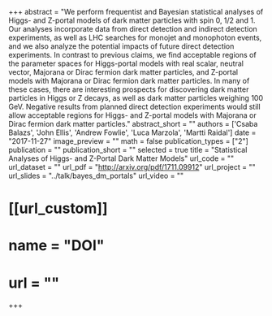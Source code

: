 +++
abstract = "We perform frequentist and Bayesian statistical analyses of Higgs- and Z-portal models of dark matter particles with spin 0, 1/2 and 1. Our analyses incorporate data from direct detection and indirect detection experiments, as well as LHC searches for monojet and monophoton events, and we also analyze the potential impacts of future direct detection experiments. In contrast to previous claims, we find acceptable regions of the parameter spaces for Higgs-portal models with real scalar, neutral vector, Majorana or Dirac fermion dark matter particles, and Z-portal models with Majorana or Dirac fermion dark matter particles. In many of these cases, there are interesting prospects for discovering dark matter particles in Higgs or Z decays, as well as dark matter particles weighing 100 GeV. Negative results from planned direct detection experiments would still allow acceptable regions for Higgs- and Z-portal models with Majorana or Dirac fermion dark matter particles."
abstract_short = ""
authors = ['Csaba Balazs', 'John Ellis', 'Andrew Fowlie', 'Luca Marzola', 'Martti Raidal']
date = "2017-11-27"
image_preview = ""
math = false
publication_types = ["2"]
publication = ""
publication_short = ""
selected = true
title = "Statistical Analyses of Higgs- and Z-Portal Dark Matter Models"
url_code = ""
url_dataset = ""
url_pdf = "http://arxiv.org/pdf/1711.09912"
url_project = ""
url_slides = "../talk/bayes_dm_portals"
url_video = ""

# [[url_custom]]
# name = "DOI"
# url = ""
+++

